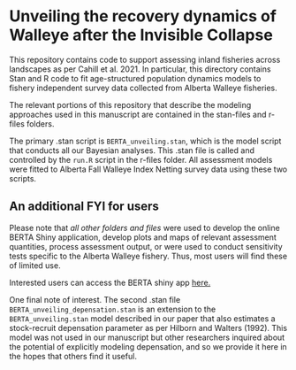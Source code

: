 # Unveiling the recovery dynamics of Walleye after the Invisible Collapse
This repository contains code to support assessing inland fisheries across landscapes as per Cahill et al. 2021. In particular, this directory contains Stan and R code to fit age-structured population dynamics models to fishery independent survey data collected from Alberta Walleye fisheries. 

The relevant portions of this repository that describe the modeling approaches used in this manuscript are contained in the stan-files and r-files folders.  

The primary .stan script is `BERTA_unveiling.stan`, which is the model script that conducts all our Bayesian analyses.  This .stan file is called and controlled by the `run.R` script in the r-files folder.  All assessment models were fitted to Alberta Fall Walleye Index Netting survey data using these two scripts.

## An additional FYI for users
Please note that *all other folders and files* were used to develop the online BERTA Shiny application, develop plots and maps of relevant assessment quantities, process assessment output, or were used to conduct sensitivity tests specific to the Alberta Walleye fishery. Thus, most users will find these of limited use. 

Interested users can access the BERTA shiny app  [here.](https://fw-habitat-aep.shinyapps.io/BERTA/)

One final note of interest.  The second .stan file `BERTA_unveiling_depensation.stan` is an extension to the `BERTA_unveiling.stan` model described in our paper that also estimates a stock-recruit depensation parameter as per Hilborn and Walters (1992).  This model was not used in our manuscript but other researchers inquired about the potential of explicitly modeling depensation, and so we provide it here in the hopes that others find it useful. 
